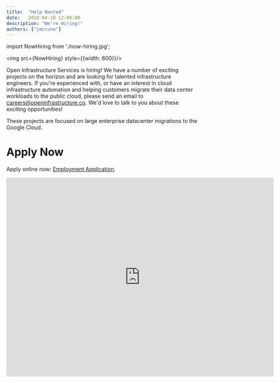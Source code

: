```yaml
---
title:  "Help Wanted"
date:   2018-04-18 12:00:00
description: "We're Hiring!"
authors: ["jmccune"]
---
```

import NowHiring from './now-hiring.jpg';

<img src={NowHiring} style={{width: 600}}/>

Open Infrastructure Services is hiring!  We have a number of exciting projects
on the horizon and are looking for talented infrastructure engineers.  If you're
experienced with, or have an interest in cloud infrastructure automation and
helping customers migrate their data center workloads to the public cloud,
please send an email to [careers@openinfrastructure.co][careers].  We'd love to talk
to you about these exciting opportunities!

These projects are focused on large enterprise datacenter migrations to the
Google Cloud.

Apply Now
=============


Apply online now: [Employment Application][employment-application].


<iframe src="https://docs.google.com/forms/d/e/1FAIpQLScmmaD18PNg7H9UWqhfkgmqKYAA2AeWGSwjEt62JTRI8KOM5A/viewform?embedded=true" width="700" height="520" frameborder="0" marginheight="0" marginwidth="0">Loading...</iframe>

[careers]: mailto://careers@openinfrastructure.co
[employment-application]: https://docs.google.com/forms/d/e/1FAIpQLScmmaD18PNg7H9UWqhfkgmqKYAA2AeWGSwjEt62JTRI8KOM5A/viewform?usp=sf_link

